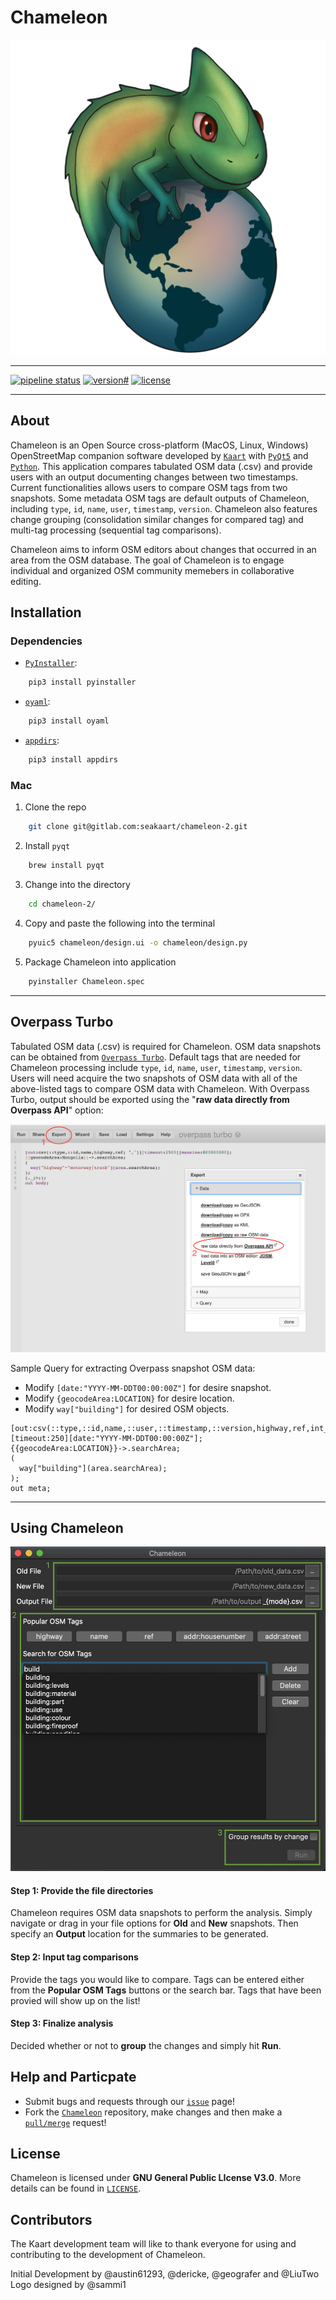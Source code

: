 # Chameleon
![chameleon-logo](./resources/chameleon.png)

- - -

[![pipeline status](https://gitlab.com/seakaart/chameleon-2/badges/master/pipeline.svg)](https://gitlab.com/seakaart/chameleon-2/commits/master)
[![version#](https://img.shields.io/badge/version-2.4-lightgrey.svg)](https://gitlab.com/seakaart/chameleon-2/-/tags)
[![license](https://img.shields.io/badge/license-GPL3-blue.svg)](https://gitlab.com/seakaart/chameleon-2/blob/master/LICENSE)

- - -

## About

Chameleon is an Open Source cross-platform (MacOS, Linux, Windows) OpenStreetMap companion software developed by [`Kaart`](http://kaartgroup.com/) with [`PyQt5`](https://www.riverbankcomputing.com/software/pyqt/intro) and [`Python`](https://www.python.org/). This application compares tabulated OSM data (.csv) and provide users with an output documenting changes between two timestamps. Current functionalities allows users to compare OSM tags from two snapshots. Some metadata OSM tags are default outputs of Chameleon, including `type`, `id`, `name`, `user`, `timestamp`, `version`. Chameleon also features change grouping (consolidation similar changes for compared tag) and multi-tag processing (sequential tag comparisons).

Chameleon aims to inform OSM editors about changes that occurred in an area from the OSM database. The goal of Chameleon is to engage individual and organized OSM community memebers in collaborative editing.

## Installation

### Dependencies

* [`PyInstaller`](https://github.com/pyinstaller/pyinstaller):
```bash
	pip3 install pyinstaller
```
* [`oyaml`](https://pypi.org/project/oyaml/):
```bash
	pip3 install oyaml
```
* [`appdirs`](https://pypi.org/project/appdirs/):
```bash
	pip3 install appdirs
```

### Mac

1. Clone the repo

```bash
	git clone git@gitlab.com:seakaart/chameleon-2.git
```
2. Install `pyqt`

```bash
	brew install pyqt
```

3. Change into the directory

```bash
	cd chameleon-2/
```

4. Copy and paste the following into the terminal

```bash
 	pyuic5 chameleon/design.ui -o chameleon/design.py
```

5. Package Chameleon into application

```bash
 	pyinstaller Chameleon.spec
```

- - -

## Overpass Turbo

Tabulated OSM data (.csv) is required for Chameleon. OSM data snapshots can be obtained from [`Overpass Turbo`](https://overpass-turbo.eu/). Default tags that are needed for Chameleon processing include `type`, `id`, `name`, `user`, `timestamp`, `version`. Users will need acquire the two snapshots of OSM data with all of the above-listed tags to compare OSM data with Chameleon. With Overpass Turbo, output should be exported using the "**raw data directly from Overpass API**" option:

![direct-download](./direct-download.png)

 Sample Query for extracting Overpass snapshot OSM data:
 - Modify `[date:"YYYY-MM-DDT00:00:00Z"]` for desire snapshot.
 - Modify `{geocodeArea:LOCATION}` for desire location.
 - Modify `way["building"]` for desired OSM objects.

```
[out:csv(::type,::id,name,::user,::timestamp,::version,highway,ref,int_ref)][timeout:250][date:"YYYY-MM-DDT00:00:00Z"];
{{geocodeArea:LOCATION}}->.searchArea;
(
  way["building"](area.searchArea);
);
out meta;
```
- - -

## Using Chameleon

![Chameleon-UI](./chameleon-ui.png) 

#### Step 1: Provide the file directories
Chameleon requires OSM data snapshots to perform the analysis. Simply navigate or drag in your file options for **Old** and **New** snapshots. Then specify an **Output** location for the summaries to be generated.

#### Step 2: Input tag comparisons
Provide the tags you would like to compare. Tags can be entered either from the **Popular OSM Tags** buttons or the search bar. Tags that have been provied will show up on the list!

#### Step 3: Finalize analysis
Decided whether or not to **group** the changes and simply hit **Run**.

## Help and Particpate
- Submit bugs and requests through our [`issue`](https://gitlab.com/seakaart/chameleon-2/issues) page!
- Fork the [`Chameleon`](https://gitlab.com/seakaart/chameleon-2) repository, make changes and then make a [`pull/merge`](https://gitlab.com/seakaart/chameleon-2/merge_requests) request!

## License
Chameleon is licensed under **GNU General Public LIcense V3.0**. More details can be found in [`LICENSE`](https://gitlab.com/seakaart/chameleon-2/blob/master/LICENSE).

## Contributors
The Kaart development team will like to thank everyone for using and contributing to the development of Chameleon.

Initial Development by @austin61293, @dericke, @geografer and @LiuTwo
Logo designed by @sammi1